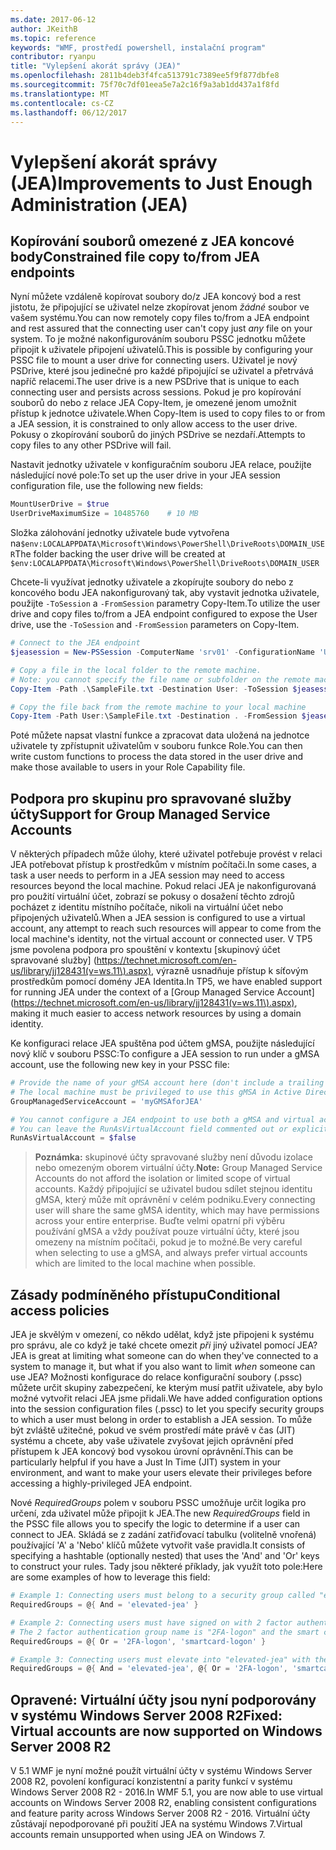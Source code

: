 ```yaml
---
ms.date: 2017-06-12
author: JKeithB
ms.topic: reference
keywords: "WMF, prostředí powershell, instalační program"
contributor: ryanpu
title: "Vylepšení akorát správy (JEA)"
ms.openlocfilehash: 2811b4deb3f4fca513791c7389ee5f9f877dbfe8
ms.sourcegitcommit: 75f70c7df01eea5e7a2c16f9a3ab1dd437a1f8fd
ms.translationtype: MT
ms.contentlocale: cs-CZ
ms.lasthandoff: 06/12/2017
---
```

# <a name="improvements-to-just-enough-administration-jea"></a><span data-ttu-id="bceea-103">Vylepšení akorát správy (JEA)</span><span class="sxs-lookup"><span data-stu-id="bceea-103">Improvements to Just Enough Administration (JEA)</span></span>

## <a name="constrained-file-copy-tofrom-jea-endpoints"></a><span data-ttu-id="bceea-104">Kopírování souborů omezené z JEA koncové body</span><span class="sxs-lookup"><span data-stu-id="bceea-104">Constrained file copy to/from JEA endpoints</span></span>

<span data-ttu-id="bceea-105">Nyní můžete vzdáleně kopírovat soubory do/z JEA koncový bod a rest jistotu, že připojující se uživatel nelze zkopírovat jenom *žádné* soubor ve vašem systému.</span><span class="sxs-lookup"><span data-stu-id="bceea-105">You can now remotely copy files to/from a JEA endpoint and rest assured that the connecting user can't copy just *any* file on your system.</span></span>
<span data-ttu-id="bceea-106">To je možné nakonfigurováním souboru PSSC jednotku můžete připojit k uživatele připojení uživatelů.</span><span class="sxs-lookup"><span data-stu-id="bceea-106">This is possible by configuring your PSSC file to mount a user drive for connecting users.</span></span>
<span data-ttu-id="bceea-107">Uživatel je nový PSDrive, které jsou jedinečné pro každé připojující se uživatel a přetrvává napříč relacemi.</span><span class="sxs-lookup"><span data-stu-id="bceea-107">The user drive is a new PSDrive that is unique to each connecting user and persists across sessions.</span></span>
<span data-ttu-id="bceea-108">Pokud je pro kopírování souborů do nebo z relace JEA Copy-Item, je omezené jenom umožnit přístup k jednotce uživatele.</span><span class="sxs-lookup"><span data-stu-id="bceea-108">When Copy-Item is used to copy files to or from a JEA session, it is constrained to only allow access to the user drive.</span></span>
<span data-ttu-id="bceea-109">Pokusy o zkopírování souborů do jiných PSDrive se nezdaří.</span><span class="sxs-lookup"><span data-stu-id="bceea-109">Attempts to copy files to any other PSDrive will fail.</span></span>

<span data-ttu-id="bceea-110">Nastavit jednotky uživatele v konfiguračním souboru JEA relace, použijte následující nové pole:</span><span class="sxs-lookup"><span data-stu-id="bceea-110">To set up the user drive in your JEA session configuration file, use the following new fields:</span></span>

```powershell
MountUserDrive = $true
UserDriveMaximumSize = 10485760    # 10 MB
```

<span data-ttu-id="bceea-111">Složka zálohování jednotky uživatele bude vytvořena na`$env:LOCALAPPDATA\Microsoft\Windows\PowerShell\DriveRoots\DOMAIN_USER`</span><span class="sxs-lookup"><span data-stu-id="bceea-111">The folder backing the user drive will be created at `$env:LOCALAPPDATA\Microsoft\Windows\PowerShell\DriveRoots\DOMAIN_USER`</span></span>

<span data-ttu-id="bceea-112">Chcete-li využívat jednotky uživatele a zkopírujte soubory do nebo z koncového bodu JEA nakonfigurovaný tak, aby vystavit jednotka uživatele, použijte `-ToSession` a `-FromSession` parametry Copy-Item.</span><span class="sxs-lookup"><span data-stu-id="bceea-112">To utilize the user drive and copy files to/from a JEA endpoint configured to expose the User drive, use the `-ToSession` and `-FromSession` parameters on Copy-Item.</span></span>

```powershell
# Connect to the JEA endpoint
$jeasession = New-PSSession -ComputerName 'srv01' -ConfigurationName 'UserDemo'

# Copy a file in the local folder to the remote machine.
# Note: you cannot specify the file name or subfolder on the remote machine. You must exactly type "User:"
Copy-Item -Path .\SampleFile.txt -Destination User: -ToSession $jeasession

# Copy the file back from the remote machine to your local machine
Copy-Item -Path User:\SampleFile.txt -Destination . -FromSession $jeasession
```

<span data-ttu-id="bceea-113">Poté můžete napsat vlastní funkce a zpracovat data uložená na jednotce uživatele ty zpřístupnit uživatelům v souboru funkce Role.</span><span class="sxs-lookup"><span data-stu-id="bceea-113">You can then write custom functions to process the data stored in the user drive and make those available to users in your Role Capability file.</span></span>

## <a name="support-for-group-managed-service-accounts"></a><span data-ttu-id="bceea-114">Podpora pro skupinu pro spravované služby účty</span><span class="sxs-lookup"><span data-stu-id="bceea-114">Support for Group Managed Service Accounts</span></span>

<span data-ttu-id="bceea-115">V některých případech může úlohy, které uživatel potřebuje provést v relaci JEA potřebovat přístup k prostředkům v místním počítači.</span><span class="sxs-lookup"><span data-stu-id="bceea-115">In some cases, a task a user needs to perform in a JEA session may need to access resources beyond the local machine.</span></span>
<span data-ttu-id="bceea-116">Pokud relaci JEA je nakonfigurovaná pro použití virtuální účet, zobrazí se pokusy o dosažení těchto zdrojů pocházet z identitu místního počítače, nikoli na virtuální účet nebo připojených uživatelů.</span><span class="sxs-lookup"><span data-stu-id="bceea-116">When a JEA session is configured to use a virtual account, any attempt to reach such resources will appear to come from the local machine's identity, not the virtual account or connected user.</span></span>
<span data-ttu-id="bceea-117">V TP5 jsme povolena podpora pro spouštění v kontextu [skupinový účet spravované služby] (https://technet.microsoft.com/en-us/library/jj128431(v=ws.11\).aspx), výrazně usnadňuje přístup k síťovým prostředkům pomocí domény JEA Identita.</span><span class="sxs-lookup"><span data-stu-id="bceea-117">In TP5, we have enabled support for running JEA under the context of a [Group Managed Service Account](https://technet.microsoft.com/en-us/library/jj128431(v=ws.11\).aspx), making it much easier to access network resources by using a domain identity.</span></span>

<span data-ttu-id="bceea-118">Ke konfiguraci relace JEA spuštěna pod účtem gMSA, použijte následující nový klíč v souboru PSSC:</span><span class="sxs-lookup"><span data-stu-id="bceea-118">To configure a JEA session to run under a gMSA account, use the following new key in your PSSC file:</span></span>

```powershell
# Provide the name of your gMSA account here (don't include a trailing $)
# The local machine must be privileged to use this gMSA in Active Directory
GroupManagedServiceAccount = 'myGMSAforJEA'

# You cannot configure a JEA endpoint to use both a gMSA and virtual account
# You can leave the RunAsVirtualAccount field commented out or explicitly set it to false
RunAsVirtualAccount = $false
```

> <span data-ttu-id="bceea-119">**Poznámka:** skupinové účty spravované služby není důvodu izolace nebo omezeným oborem virtuální účty.</span><span class="sxs-lookup"><span data-stu-id="bceea-119">**Note:** Group Managed Service Accounts do not afford the isolation or limited scope of virtual accounts.</span></span>
> <span data-ttu-id="bceea-120">Každý připojující se uživatel budou sdílet stejnou identitu gMSA, který může mít oprávnění v celém podniku.</span><span class="sxs-lookup"><span data-stu-id="bceea-120">Every connecting user will share the same gMSA identity, which may have permissions across your entire enterprise.</span></span>
> <span data-ttu-id="bceea-121">Buďte velmi opatrní při výběru používání gMSA a vždy používat pouze virtuální účty, které jsou omezeny na místním počítači, pokud je to možné.</span><span class="sxs-lookup"><span data-stu-id="bceea-121">Be very careful when selecting to use a gMSA, and always prefer virtual accounts which are limited to the local machine when possible.</span></span>

## <a name="conditional-access-policies"></a><span data-ttu-id="bceea-122">Zásady podmíněného přístupu</span><span class="sxs-lookup"><span data-stu-id="bceea-122">Conditional access policies</span></span>

<span data-ttu-id="bceea-123">JEA je skvělým v omezení, co někdo udělat, když jste připojeni k systému pro správu, ale co když je také chcete omezit *při* jiný uživatel pomocí JEA?</span><span class="sxs-lookup"><span data-stu-id="bceea-123">JEA is great at limiting what someone can do when they've connected to a system to manage it, but what if you also want to limit *when* someone can use JEA?</span></span>
<span data-ttu-id="bceea-124">Možnosti konfigurace do relace konfigurační soubory (.pssc) můžete určit skupiny zabezpečení, ke kterým musí patřit uživatele, aby bylo možné vytvořit relaci JEA jsme přidali.</span><span class="sxs-lookup"><span data-stu-id="bceea-124">We have added configuration options into the session configuration files (.pssc) to let you specify security groups to which a user must belong in order to establish a JEA session.</span></span>
<span data-ttu-id="bceea-125">To může být zvláště užitečné, pokud ve svém prostředí máte právě v čas (JIT) systému a chcete, aby vaše uživatele zvyšovat jejich oprávnění před přístupem k JEA koncový bod vysokou úrovní oprávnění.</span><span class="sxs-lookup"><span data-stu-id="bceea-125">This can be particularly helpful if you have a Just In Time (JIT) system in your environment, and want to make your users elevate their privileges before accessing a highly-privileged JEA endpoint.</span></span>

<span data-ttu-id="bceea-126">Nové *RequiredGroups* polem v souboru PSSC umožňuje určit logika pro určení, zda uživatel může připojit k JEA.</span><span class="sxs-lookup"><span data-stu-id="bceea-126">The new *RequiredGroups* field in the PSSC file allows you to specify the logic to determine if a user can connect to JEA.</span></span>
<span data-ttu-id="bceea-127">Skládá se z zadání zatřiďovací tabulku (volitelně vnořená) používající 'A' a 'Nebo' klíčů můžete vytvořit vaše pravidla.</span><span class="sxs-lookup"><span data-stu-id="bceea-127">It consists of specifying a hashtable (optionally nested) that uses the 'And' and 'Or' keys to construct your rules.</span></span>
<span data-ttu-id="bceea-128">Tady jsou některé příklady, jak využít toto pole:</span><span class="sxs-lookup"><span data-stu-id="bceea-128">Here are some examples of how to leverage this field:</span></span>

```powershell
# Example 1: Connecting users must belong to a security group called "elevated-jea"
RequiredGroups = @{ And = 'elevated-jea' }

# Example 2: Connecting users must have signed on with 2 factor authentication or a smart card
# The 2 factor authentication group name is "2FA-logon" and the smart card group name is "smartcard-logon"
RequiredGroups = @{ Or = '2FA-logon', 'smartcard-logon' }

# Example 3: Connecting users must elevate into "elevated-jea" with their JIT system and have logged on with 2FA or a smart card
RequiredGroups = @{ And = 'elevated-jea', @{ Or = '2FA-logon', 'smartcard-logon' }}
```

## <a name="fixed-virtual-accounts-are-now-supported-on-windows-server-2008-r2"></a><span data-ttu-id="bceea-129">Opravené: Virtuální účty jsou nyní podporovány v systému Windows Server 2008 R2</span><span class="sxs-lookup"><span data-stu-id="bceea-129">Fixed: Virtual accounts are now supported on Windows Server 2008 R2</span></span>
<span data-ttu-id="bceea-130">V 5.1 WMF je nyní možné použít virtuální účty v systému Windows Server 2008 R2, povolení konfigurací konzistentní a parity funkcí v systému Windows Server 2008 R2 - 2016.</span><span class="sxs-lookup"><span data-stu-id="bceea-130">In WMF 5.1, you are now able to use virtual accounts on Windows Server 2008 R2, enabling consistent configurations and feature parity across Windows Server 2008 R2 - 2016.</span></span>
<span data-ttu-id="bceea-131">Virtuální účty zůstávají nepodporované při použití JEA na systému Windows 7.</span><span class="sxs-lookup"><span data-stu-id="bceea-131">Virtual accounts remain unsupported when using JEA on Windows 7.</span></span>


